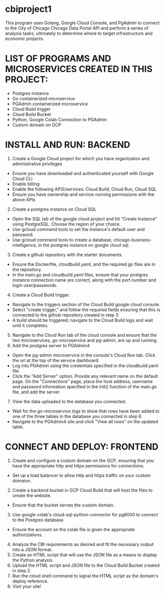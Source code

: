 # cbiproject1

This program uses Golang, Google Cloud Console, and PgAdmin to connect to the City of Chicago Chicago Data Portal API and perform a series of analysis tasks, ultimately to determine where to target infrastructure and economic projects.

# LIST OF PROGRAMS AND MICROSERVICES CREATED IN THIS PROJECT:
- Postgres instance
- Go containerized microservice
- PGAdmin containerized microservice
- Cloud Build trigger
- Cloud Build Bucket
- Python, Google Colab Connection to PGAdmin
- Custom domain on GCP


# INSTALL AND RUN: BACKEND
1. Create a Google Cloud project for which you have organization and administrative privileges
- Ensure you have downloaded and authenticated yourself with Google Cloud CLI
- Enable billing
- Enable the following APIS/services: Cloud Build, Cloud Run, Cloud SQL
- Ensure you have ownership and service-running permissions with the above APIs
2. Create a postgres instance on Cloud SQL
- Open the SQL tab of the google cloud project and hit "Create Instance" using PostgreSQL. Choose the region of your choice.
- Use gcloud command tools to set the instance's default user and password.
- Use gcloud command tools to create a database, chicago-business-intelligence, in the postgres instance on google cloud sql.
3. Create a github repository with the starter documents.
- Ensure the Dockerfile, cloudbuild.yaml, and the required go files are in the repository.
- In the main.go and cloudbuild.yaml files, ensure that your postgres instance connection name are correct, along with the port number and login user/passwords.
4. Create a Cloud Build trigger.
- Navigate to the triggers section of the Cloud Build google cloud console.
- Select "create trigger," and follow the required fields ensuring that this is connected to the github repository created in step 3.
- A build should be triggered; navigate to the Cloud Build logs and wait until it completes.
5. Navigate to the Cloud Run tab of the cloud console and ensure that the two microservices, go-microservice and pg-admin, are up and running.
6. Add the postgres server to PGAdmin4
- Open the pg-admin microservice in the console's Cloud Run tab. Click the url at the top of the service dashboard.
- Log into PGAdmin using the credentials specified in the cloudbuild.yaml file.
- Click the "Add Server" option. Provide any relevant name on the default page. On the "Connections" page, place the host address, username and password information specified in the init() function of the main.go file, and add the server.
7. View the data uploaded to the database you connected.
- Wait for the go-microservice logs to show that rows have been added to one of the three tables in the database you connected in step 6.
- Navigate to the PGAdmin4 site and click "View all rows" on the updated table.


# CONNECT AND DEPLOY: FRONTEND
1. Create and configure a custom domain on the GCP, ensuring that you have the appropriate http and https permissions for connections.
- Set up a load balancer to allow http and https traffic on your custom domaiun.
2. Create a backend bucket in GCP Cloud Build that will host the files to create the website. 
- Ensure that the bucket serves the custom domain.
3. Use google colab's cloud-sql-python-connector for pg8000 to connect to the Postgres database.
- Ensure the account on the colab file is given the appropriate authorizations.
4. Analyze the CBI requirements as desired and fit the necessary output into a JSON format.
5. Create an HTML script that will use the JSON file as a means to display the Python analysis.
6. Upload the HTML script and JSON file to the Cloud Build Bucket created in step 2.
7. Run the cloud shell command to signal the HTML script as the domain's deploy reference.
8. Visit your site!
